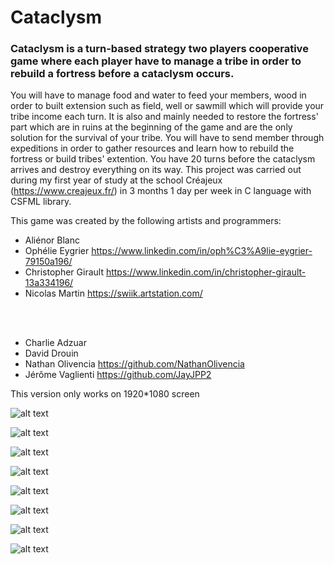 # Cataclysm

### Cataclysm is a turn-based strategy two players cooperative game where each player have to manage a tribe in order to rebuild a fortress before a cataclysm occurs.

You will have to manage food and water to feed your members, wood in order to built extension such as field, well or sawmill which will provide your tribe income each turn. It is also and mainly needed to restore the fortress' part which are in ruins at the beginning of the game and are the only solution for the survival of your tribe. You will have to send member through expeditions in order to gather resources and learn how to rebuild the fortress or build tribes' extention. You have 20 turns before the cataclysm arrives and destroy everything on its way. This project was carried out during my first year of study at the school Créajeux (https://www.creajeux.fr/) in 3 months 1 day per week in C language with CSFML library.

This game was created by the following artists and programmers:
* Aliénor Blanc
* Ophélie Eygrier https://www.linkedin.com/in/oph%C3%A9lie-eygrier-79150a196/
* Christopher Girault https://www.linkedin.com/in/christopher-girault-13a334196/
* Nicolas Martin https://swiik.artstation.com/
<br>
<br/>

* Charlie Adzuar
* David Drouin
* Nathan Olivencia https://github.com/NathanOlivencia
* Jérôme Vaglienti https://github.com/JayJPP2

This version only works on 1920*1080 screen

![alt text](https://raw.githubusercontent.com/JayJPP2/Cataclysm/master/PreviewPictures/2020_01_31%2022-39-51.png)

![alt text](https://raw.githubusercontent.com/JayJPP2/Cataclysm/master/PreviewPictures/2020_01_31%2022-40-8.png)

![alt text](https://raw.githubusercontent.com/JayJPP2/Cataclysm/master/PreviewPictures/2020_01_31%2022-40-19.png)

![alt text](https://raw.githubusercontent.com/JayJPP2/Cataclysm/master/PreviewPictures/2020_01_31%2022-42-56.png)

![alt text](https://raw.githubusercontent.com/JayJPP2/Cataclysm/master/PreviewPictures/2020_01_31%2022-45-41.png)

![alt text](https://raw.githubusercontent.com/JayJPP2/Cataclysm/master/PreviewPictures/2020_01_31%2023-2-10.png)

![alt text](https://raw.githubusercontent.com/JayJPP2/Cataclysm/master/PreviewPictures/2020_01_31%2023-2-11.png)

![alt text](https://raw.githubusercontent.com/JayJPP2/Cataclysm/master/PreviewPictures/2020_01_31%2023-2-12.png)

